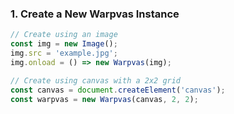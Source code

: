 ### 1. Create a New Warpvas Instance

```typescript
// Create using an image
const img = new Image();
img.src = 'example.jpg';
img.onload = () => new Warpvas(img);

// Create using canvas with a 2x2 grid
const canvas = document.createElement('canvas');
const warpvas = new Warpvas(canvas, 2, 2);
```